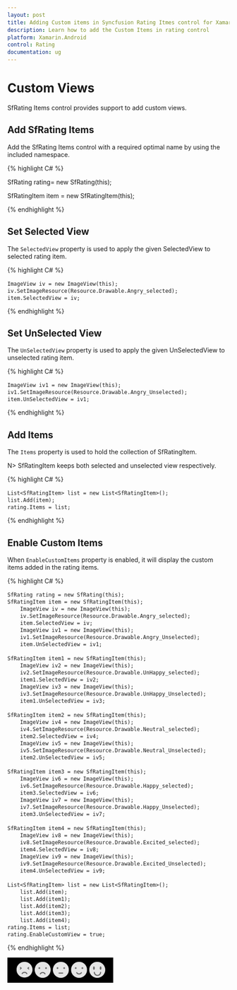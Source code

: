```yaml
---
layout: post
title: Adding Custom items in Syncfusion Rating Itmes control for Xamarin.Android
description: Learn how to add the Custom Items in rating control
platform: Xamarin.Android
control: Rating
documentation: ug
---
```


# Custom Views

SfRating Items control provides support to add custom views.

## Add SfRating Items

Add the SfRating Items control with a required optimal name by using the included namespace.

{% highlight C# %}

SfRating rating= new SfRating(this);

SfRatingItem item = new SfRatingItem(this);

{% endhighlight %}

## Set Selected View
 
The `SelectedView` property is used to apply the given SelectedView to selected rating item.

{% highlight C# %}

	ImageView iv = new ImageView(this);
	iv.SetImageResource(Resource.Drawable.Angry_selected);
	item.SelectedView = iv;

{% endhighlight %}

## Set UnSelected View
 
The `UnSelectedView` property is used to apply the given UnSelectedView to unselected rating item.

{% highlight C# %}

	ImageView iv1 = new ImageView(this);
	iv1.SetImageResource(Resource.Drawable.Angry_Unselected);
	item.UnSelectedView = iv1;

{% endhighlight %}

## Add Items

The `Items` property is used to hold the collection of SfRatingItem. 

N> SfRatingItem keeps both selected and unselected view respectively.

{% highlight C# %}

	List<SfRatingItem> list = new List<SfRatingItem>();
	list.Add(item);
	rating.Items = list;

{% endhighlight %}

## Enable Custom Items

When `EnableCustomItems` property is enabled, it will display the custom items added in the rating items. 

{% highlight C# %}

	SfRating rating = new SfRating(this);
	SfRatingItem item = new SfRatingItem(this);
		ImageView iv = new ImageView(this);
		iv.SetImageResource(Resource.Drawable.Angry_selected);			
		item.SelectedView = iv;
		ImageView iv1 = new ImageView(this);
		iv1.SetImageResource(Resource.Drawable.Angry_Unselected);	
		item.UnSelectedView = iv1;

	SfRatingItem item1 = new SfRatingItem(this);
		ImageView iv2 = new ImageView(this);
		iv2.SetImageResource(Resource.Drawable.UnHappy_selected);
		item1.SelectedView = iv2;
		ImageView iv3 = new ImageView(this);
		iv3.SetImageResource(Resource.Drawable.UnHappy_Unselected);
		item1.UnSelectedView = iv3;

	SfRatingItem item2 = new SfRatingItem(this);
		ImageView iv4 = new ImageView(this);
		iv4.SetImageResource(Resource.Drawable.Neutral_selected);
		item2.SelectedView = iv4;
		ImageView iv5 = new ImageView(this);
		iv5.SetImageResource(Resource.Drawable.Neutral_Unselected);
		item2.UnSelectedView = iv5;

	SfRatingItem item3 = new SfRatingItem(this);
		ImageView iv6 = new ImageView(this);
		iv6.SetImageResource(Resource.Drawable.Happy_selected);
		item3.SelectedView = iv6;
		ImageView iv7 = new ImageView(this);
		iv7.SetImageResource(Resource.Drawable.Happy_Unselected);
		item3.UnSelectedView = iv7;

	SfRatingItem item4 = new SfRatingItem(this);
		ImageView iv8 = new ImageView(this);
		iv8.SetImageResource(Resource.Drawable.Excited_selected);
		item4.SelectedView = iv8;
		ImageView iv9 = new ImageView(this);
		iv9.SetImageResource(Resource.Drawable.Excited_Unselected);
		item4.UnSelectedView = iv9;

	List<SfRatingItem> list = new List<SfRatingItem>();
		list.Add(item);
		list.Add(item1);
		list.Add(item2);
		list.Add(item3);
		list.Add(item4);
	rating.Items = list;
	rating.EnableCustomView = true;

{% endhighlight %}

![](images/CustomviewItems.png)
 




 

